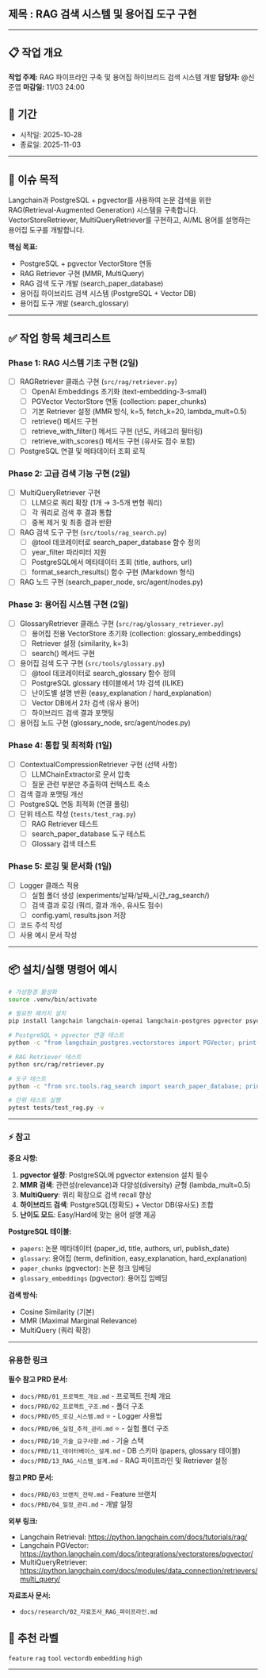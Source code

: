 ## 제목 : RAG 검색 시스템 및 용어집 도구 구현

---

## 📋 작업 개요
**작업 주제:** RAG 파이프라인 구축 및 용어집 하이브리드 검색 시스템 개발
**담당자:** @신준엽
**마감일:** 11/03 24:00

## 📅 기간
- 시작일: 2025-10-28
- 종료일: 2025-11-03

---

## 📌 이슈 목적

Langchain과 PostgreSQL + pgvector를 사용하여 논문 검색을 위한 RAG(Retrieval-Augmented Generation) 시스템을 구축합니다. VectorStoreRetriever, MultiQueryRetriever를 구현하고, AI/ML 용어를 설명하는 용어집 도구를 개발합니다.

**핵심 목표:**
- PostgreSQL + pgvector VectorStore 연동
- RAG Retriever 구현 (MMR, MultiQuery)
- RAG 검색 도구 개발 (search_paper_database)
- 용어집 하이브리드 검색 시스템 (PostgreSQL + Vector DB)
- 용어집 도구 개발 (search_glossary)

---

## ✅ 작업 항목 체크리스트

### Phase 1: RAG 시스템 기초 구현 (2일)
- [ ] RAGRetriever 클래스 구현 (`src/rag/retriever.py`)
  - [ ] OpenAI Embeddings 초기화 (text-embedding-3-small)
  - [ ] PGVector VectorStore 연동 (collection: paper_chunks)
  - [ ] 기본 Retriever 설정 (MMR 방식, k=5, fetch_k=20, lambda_mult=0.5)
  - [ ] retrieve() 메서드 구현
  - [ ] retrieve_with_filter() 메서드 구현 (년도, 카테고리 필터링)
  - [ ] retrieve_with_scores() 메서드 구현 (유사도 점수 포함)
- [ ] PostgreSQL 연결 및 메타데이터 조회 로직

### Phase 2: 고급 검색 기능 구현 (2일)
- [ ] MultiQueryRetriever 구현
  - [ ] LLM으로 쿼리 확장 (1개 → 3-5개 변형 쿼리)
  - [ ] 각 쿼리로 검색 후 결과 통합
  - [ ] 중복 제거 및 최종 결과 반환
- [ ] RAG 검색 도구 구현 (`src/tools/rag_search.py`)
  - [ ] @tool 데코레이터로 search_paper_database 함수 정의
  - [ ] year_filter 파라미터 지원
  - [ ] PostgreSQL에서 메타데이터 조회 (title, authors, url)
  - [ ] format_search_results() 함수 구현 (Markdown 형식)
- [ ] RAG 노드 구현 (search_paper_node, src/agent/nodes.py)

### Phase 3: 용어집 시스템 구현 (2일)
- [ ] GlossaryRetriever 클래스 구현 (`src/rag/glossary_retriever.py`)
  - [ ] 용어집 전용 VectorStore 초기화 (collection: glossary_embeddings)
  - [ ] Retriever 설정 (similarity, k=3)
  - [ ] search() 메서드 구현
- [ ] 용어집 검색 도구 구현 (`src/tools/glossary.py`)
  - [ ] @tool 데코레이터로 search_glossary 함수 정의
  - [ ] PostgreSQL glossary 테이블에서 1차 검색 (ILIKE)
  - [ ] 난이도별 설명 반환 (easy_explanation / hard_explanation)
  - [ ] Vector DB에서 2차 검색 (유사 용어)
  - [ ] 하이브리드 검색 결과 포맷팅
- [ ] 용어집 노드 구현 (glossary_node, src/agent/nodes.py)

### Phase 4: 통합 및 최적화 (1일)
- [ ] ContextualCompressionRetriever 구현 (선택 사항)
  - [ ] LLMChainExtractor로 문서 압축
  - [ ] 질문 관련 부분만 추출하여 컨텍스트 축소
- [ ] 검색 결과 포맷팅 개선
- [ ] PostgreSQL 연동 최적화 (연결 풀링)
- [ ] 단위 테스트 작성 (`tests/test_rag.py`)
  - [ ] RAG Retriever 테스트
  - [ ] search_paper_database 도구 테스트
  - [ ] Glossary 검색 테스트

### Phase 5: 로깅 및 문서화 (1일)
- [ ] Logger 클래스 적용
  - [ ] 실험 폴더 생성 (experiments/날짜/날짜_시간_rag_search/)
  - [ ] 검색 결과 로깅 (쿼리, 결과 개수, 유사도 점수)
  - [ ] config.yaml, results.json 저장
- [ ] 코드 주석 작성
- [ ] 사용 예시 문서 작성

---

## 📦 설치/실행 명령어 예시

```bash
# 가상환경 활성화
source .venv/bin/activate

# 필요한 패키지 설치
pip install langchain langchain-openai langchain-postgres pgvector psycopg2-binary

# PostgreSQL + pgvector 연결 테스트
python -c "from langchain_postgres.vectorstores import PGVector; print('pgvector 연결 성공')"

# RAG Retriever 테스트
python src/rag/retriever.py

# 도구 테스트
python -c "from src.tools.rag_search import search_paper_database; print(search_paper_database.invoke({'query': 'Transformer'}))"

# 단위 테스트 실행
pytest tests/test_rag.py -v
```

---

### ⚡️ 참고

**중요 사항:**
1. **pgvector 설정**: PostgreSQL에 pgvector extension 설치 필수
2. **MMR 검색**: 관련성(relevance)과 다양성(diversity) 균형 (lambda_mult=0.5)
3. **MultiQuery**: 쿼리 확장으로 검색 recall 향상
4. **하이브리드 검색**: PostgreSQL(정확도) + Vector DB(유사도) 조합
5. **난이도 모드**: Easy/Hard에 맞는 용어 설명 제공

**PostgreSQL 테이블:**
- `papers`: 논문 메타데이터 (paper_id, title, authors, url, publish_date)
- `glossary`: 용어집 (term, definition, easy_explanation, hard_explanation)
- `paper_chunks` (pgvector): 논문 청크 임베딩
- `glossary_embeddings` (pgvector): 용어집 임베딩

**검색 방식:**
- Cosine Similarity (기본)
- MMR (Maximal Marginal Relevance)
- MultiQuery (쿼리 확장)

---

### 유용한 링크

**필수 참고 PRD 문서:**
- `docs/PRD/01_프로젝트_개요.md` - 프로젝트 전체 개요
- `docs/PRD/02_프로젝트_구조.md` - 폴더 구조
- `docs/PRD/05_로깅_시스템.md` ⭐ - Logger 사용법
- `docs/PRD/06_실험_추적_관리.md` ⭐ - 실험 폴더 구조
- `docs/PRD/10_기술_요구사항.md` - 기술 스택
- `docs/PRD/11_데이터베이스_설계.md` - DB 스키마 (papers, glossary 테이블)
- `docs/PRD/13_RAG_시스템_설계.md` - RAG 파이프라인 및 Retriever 설정

**참고 PRD 문서:**
- `docs/PRD/03_브랜치_전략.md` - Feature 브랜치
- `docs/PRD/04_일정_관리.md` - 개발 일정

**외부 링크:**
- Langchain Retrieval: https://python.langchain.com/docs/tutorials/rag/
- Langchain PGVector: https://python.langchain.com/docs/integrations/vectorstores/pgvector/
- MultiQueryRetriever: https://python.langchain.com/docs/modules/data_connection/retrievers/multi_query/

**자료조사 문서:**
- `docs/research/02_자료조사_RAG_파이프라인.md`

## 🔖 추천 라벨

`feature` `rag` `tool` `vectordb` `embedding` `high`

---
